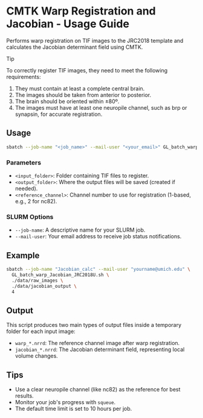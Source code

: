 # CMTK Warp Registration and Jacobian - Usage Guide

Performs warp registration on TIF images to the JRC2018 template and calculates the Jacobian determinant field using CMTK.

>[!TIP]
>To correctly register TIF images, they need to meet the following requirements:
>1. They must contain at least a complete central brain.
>2. The images should be taken from anterior to posterior.
>3. The brain should be oriented within ±80º.
>4. The images must have at least one neuropile channel, such as brp or synapsin, for accurate registration.

## Usage

```bash
sbatch --job-name "<job_name>" --mail-user "<your_email>" GL_batch_warp_Jacobian_JRC2018U.sh <input_folder> <output_folder> <reference_channel>
```

### Parameters

- `<input_folder>`: Folder containing TIF files to register.
- `<output_folder>`: Where the output files will be saved (created if needed).
- `<reference_channel>`: Channel number to use for registration (1-based, e.g., 2 for nc82).

### SLURM Options

- `--job-name`: A descriptive name for your SLURM job.
- `--mail-user`: Your email address to receive job status notifications.

## Example

```bash
sbatch --job-name "Jacobian_calc" --mail-user "yourname@umich.edu" \
  GL_batch_warp_Jacobian_JRC2018U.sh \
  ./data/raw_images \
  ./data/jacobian_output \
  4
```

## Output

This script produces two main types of output files inside a temporary folder for each input image:

- `warp_*.nrrd`: The reference channel image after warp registration.
- `jacobian_*.nrrd`: The Jacobian determinant field, representing local volume changes.

## Tips

- Use a clear neuropile channel (like nc82) as the reference for best results.
- Monitor your job's progress with `squeue`.
- The default time limit is set to 10 hours per job.

